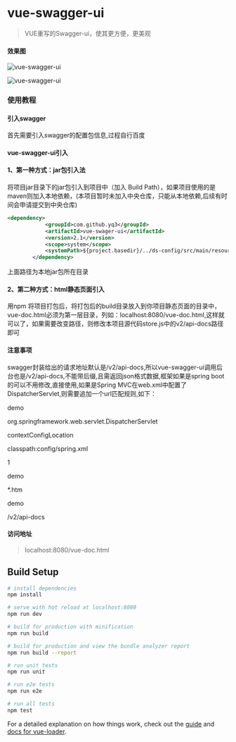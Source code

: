 # vue-swagger-ui

> VUE重写的Swagger-ui，使其更方便，更美观

#### 效果图

![vue-swagger-ui](http://opl3lmj0o.bkt.clouddn.com/2017-12-30_212108.png)

![vue-swagger-ui](http://opl3lmj0o.bkt.clouddn.com/2017-12-30_212054.png)


### 使用教程

#### 引入swagger
首先需要引入swagger的配置包信息,过程自行百度

#### vue-swagger-ui引入

#### 1、第一种方式：jar包引入法

将项目jar目录下的jar包引入到项目中（加入 Build Path），如果项目使用的是maven则加入本地依赖，(本项目暂时未加入中央仓库，只能从本地依赖,后续有时间会申请提交到中央仓库)

```xml
<dependency>
            <groupId>com.github.yq3</groupId>
            <artifactId>vue-swager-ui</artifactId>
            <version>2.1</version>
            <scope>system</scope>
            <systemPath>${project.basedir}/../ds-config/src/main/resources/lib/vue-swager-ui-1.0-SNAPSHOT.jar</systemPath>
        </dependency>
```
上面路径为本地jar包所在目录 

#### 2、第二种方式：html静态页面引入

用npm 将项目打包后，将打包后的build目录放入到你项目静态页面的目录中，vue-doc.html必须为第一层目录，列如：localhost:8080/vue-doc.html,这样就可以了，如果需要改变路径，则修改本项目源代码store.js中的v2/api-docs路径即可

#### 注意事项

swagger封装给出的请求地址默认是/v2/api-docs,所以vue-swagger-ui调用后台也是/v2/api-docs,不能带后缀,且需返回json格式数据,框架如果是spring boot的可以不用修改,直接使用,如果是Spring MVC在web.xml中配置了DispatcherServlet,则需要追加一个url匹配规则,如下：
<servlet>

 <servlet-name>demo</servlet-name>

 <servlet-class>org.springframework.web.servlet.DispatcherServlet</servlet-class>

 <init-param>

 <param-name>contextConfigLocation</param-name>

 <param-value>classpath:config/spring.xml</param-value>

 </init-param>

 <load-on-startup>1</load-on-startup>

</servlet>



<!--默认配置,.htm|.do|.json等等配置-->

<servlet-mapping>

 <servlet-name>demo</servlet-name>

 <url-pattern>*.htm</url-pattern>

</servlet-mapping>

<!-- 配置swagger-bootstrap-ui的url请求路径-->

<servlet-mapping>

 <servlet-name>demo</servlet-name>

 <url-pattern>/v2/api-docs</url-pattern>

</servlet-mapping>

#### 访问地址
> localhost:8080/vue-doc.html

## Build Setup

``` bash
# install dependencies
npm install

# serve with hot reload at localhost:8080
npm run dev

# build for production with minification
npm run build

# build for production and view the bundle analyzer report
npm run build --report

# run unit tests
npm run unit

# run e2e tests
npm run e2e

# run all tests
npm test
```

For a detailed explanation on how things work, check out the [guide](http://vuejs-templates.github.io/webpack/) and [docs for vue-loader](http://vuejs.github.io/vue-loader).
